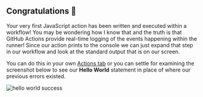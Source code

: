 ## Congratulations 🎉

Your very first JavaScript action has been written and executed within a workflow! You may be wondering how I know that and the truth is that GitHub Actions provide real-time logging of the events happening within the runner! Since our action prints to the console we can just expand that step in our workflow and look at the standard output that is on our screen.

You can do this in your own [Actions tab]({{actionsUrl}}) or you can settle for examining the screenshot below to see our **Hello World** statement in place of where our previous errors existed.

![hello world success](https://i.imgur.com/NDQjAx6.png)
